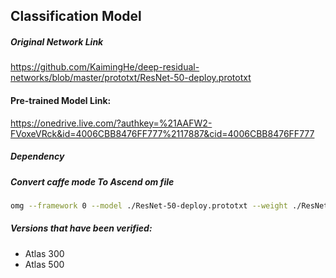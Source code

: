 ## Classification Model

##### Original Network Link

https://github.com/KaimingHe/deep-residual-networks/blob/master/prototxt/ResNet-50-deploy.prototxt

#### Pre-trained Model Link:

https://onedrive.live.com/?authkey=%21AAFW2-FVoxeVRck&id=4006CBB8476FF777%2117887&cid=4006CBB8476FF777

##### Dependency

##### Convert caffe mode To Ascend om file

```bash
omg --framework 0 --model ./ResNet-50-deploy.prototxt --weight ./ResNet-50-model.caffemodel --output resnet50 --insert_op_conf aipp_resnet50.cfg
```

##### Versions that have been verified: 

- Atlas 300
- Atlas 500